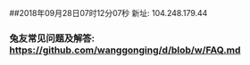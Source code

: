 ##2018年09月28日07时12分07秒 新址: 104.248.179.44
### 兔友常见问题及解答: https://github.com/wanggonging/d/blob/w/FAQ.md
